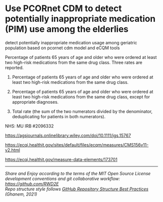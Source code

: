 # Use PCORnet CDM to detect potentially inappropriate medication (PIM) use among the elderlies
detect potentially inappropriate medication usage among geriatric population based on pcornet cdm model and eCQM tools 

Percentage of patients 65 years of age and older who were ordered at least two high-risk medications from the same drug class. Three rates are reported.

1. Percentage of patients 65 years of age and older who were ordered at least two high-risk medications from the same drug class.

2. Percentage of patients 65 years of age and older who were ordered at least two high-risk medications from the same drug class, except for appropriate diagnoses.

3. Total rate (the sum of the two numerators divided by the denominator, deduplicating for patients in both numerators).

NHS: MU IRB #2096332

https://agsjournals.onlinelibrary.wiley.com/doi/10.1111/jgs.15767

https://ecqi.healthit.gov/sites/default/files/ecqm/measures/CMS156v11-v2.html

https://ecqi.healthit.gov/measure-data-elements/173701



************************************

*Share and Enjoy according to the terms of the MIT Open Source License* <br/>
*development conventions and git collaborative workflow: https://github.com/RWD2E* <br/>
*Repo structure style follows [GitHub Repository Structure Best Practices](https://soulaimanghanem.medium.com/github-repository-structure-best-practices-248e6effc405) (Ghanem, 2021)*